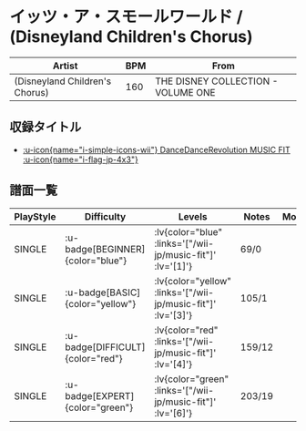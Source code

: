 # イッツ・ア・スモールワールド / (Disneyland Children's Chorus)

|Artist|BPM|From|
|------|---|----|
|(Disneyland Children's Chorus)|160|THE DISNEY COLLECTION - VOLUME ONE|

## 収録タイトル

- [ :u-icon{name="i-simple-icons-wii"} DanceDanceRevolution MUSIC FIT :u-icon{name="i-flag-jp-4x3"} ](/wii-jp/music-fit)

## 譜面一覧

|PlayStyle|Difficulty|Levels|Notes|Movie|
|---------|----------|------|-----|-----|
|SINGLE| :u-badge[BEGINNER]{color="blue"} | :lv{color="blue" :links='["/wii-jp/music-fit"]' :lv='[1]'} |69/0||
|SINGLE| :u-badge[BASIC]{color="yellow"} | :lv{color="yellow" :links='["/wii-jp/music-fit"]' :lv='[3]'} |105/1||
|SINGLE| :u-badge[DIFFICULT]{color="red"} | :lv{color="red" :links='["/wii-jp/music-fit"]' :lv='[4]'} |159/12||
|SINGLE| :u-badge[EXPERT]{color="green"} | :lv{color="green" :links='["/wii-jp/music-fit"]' :lv='[6]'} |203/19||

